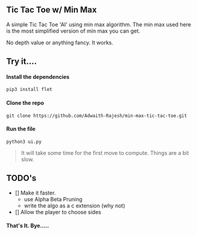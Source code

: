 ## Tic Tac Toe w/ Min Max

A simple Tic Tac Toe 'AI' using min max algorithm. The min max used here is the most
simplified version of min max you can get.

No depth value or anything fancy. It works.

## Try it....

#### Install the dependencies

```commandline
pip3 install flet
```

#### Clone the repo

```commandline
git clone https://github.com/Adwaith-Rajesh/min-max-tic-tac-toe.git
```

#### Run the file

```commandline
python3 ui.py
```

> It will take some time for the first move to compute. Things are a bit slow.

## TODO's

- [] Make it faster.
  - use Alpha Beta Pruning
  - write the algo as a c extension (why not)
- [] Allow the player to choose sides

#### That's It. Bye.....
